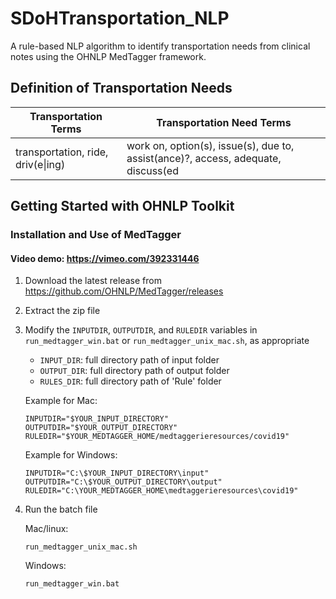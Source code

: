 # SDoHTransportation_NLP
A rule-based NLP algorithm to identify transportation needs from clinical notes using the OHNLP MedTagger framework.

## Definition of Transportation Needs
| Transportation Terms | Transportation Need Terms                                                                                                                                                             |
|----------------------|---------------------------------------------------------------------------------------------------------------------------------------------------------------------------------------|
| transportation, ride, driv(e\|ing) | work on, option(s), issue(s), due to, assist(ance)?, access, adequate, discuss(ed|es\|ing), (un)?able, accommodation, support, agree(s)?, appl(y\|ies), arrang(ed\|es\|ing)?, need(s), blam(e\|sing)?, find(s\|ing), connect(ing\|ed)?, could(n't\| not), did(n't\|not), difficult(y\|ies)?, get(ting)?, help, does(n't\| not), lack(s\|ing)?, easier, EMS, investigate, us(es\|ing), depend(s\|ing)?, organiz(es\|ing), coordination, possible, resources, limit(s\|ations)?, convenience, trouble(s)?, secur(e\|es|ing), concern(s)?, regarding, reli(es\|able\|ant), time allowance, problem(s)?, challeng(es\|ing), purpose(s)?, offer(s\|ed), provid(es\|ed\|ing) |


## Getting Started with OHNLP Toolkit

### Installation and Use of MedTagger
#### Video demo: https://vimeo.com/392331446

1. Download the latest release from https://github.com/OHNLP/MedTagger/releases
2. Extract the zip file
3. Modify the `INPUTDIR`, `OUTPUTDIR`, and `RULEDIR` variables in `run_medtagger_win.bat` or `run_medtagger_unix_mac.sh`, as appropriate
    - `INPUT_DIR`: full directory path of input folder 
    - `OUTPUT_DIR`: full directory path of output folder
    - `RULES_DIR`: full directory path of 'Rule' folder
    
    Example for Mac:
    ```
    INPUTDIR="$YOUR_INPUT_DIRECTORY"
    OUTPUTDIR="$YOUR_OUTPUT_DIRECTORY"
    RULEDIR="$YOUR_MEDTAGGER_HOME/medtaggerieresources/covid19"
    ```
    
    Example for Windows:
    ```
    INPUTDIR="C:\$YOUR_INPUT_DIRECTORY\input"
    OUTPUTDIR="C:\$YOUR_OUTPUT_DIRECTORY\output"
    RULEDIR="C:\YOUR_MEDTAGGER_HOME\medtaggerieresources\covid19"
    ```
    
4. Run the batch file

    Mac/linux: 
    ```
    run_medtagger_unix_mac.sh
    ```
    
    Windows: 
    
    ```
    run_medtagger_win.bat
    ```
